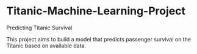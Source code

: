 # Titanic-Machine-Learning-Project

Predicting Titanic Survival 

This project aims to build a model that predicts passenger survival on the Titanic based on available data.
